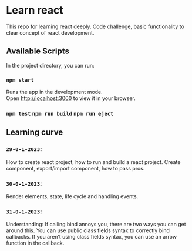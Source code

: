 # Learn react

This repo for learning react deeply. Code challenge, basic functionality to clear concept of react development.

## Available Scripts

In the project directory, you can run:

### `npm start`

Runs the app in the development mode.\
Open [http://localhost:3000](http://localhost:3000) to view it in your browser.

### `npm test` `npm run build` `npm run eject`

## Learning curve

### `29-0-1-2023`:

How to create react project, how to run and build a react project. Create component, export/import component, how to pass pros.

### `30-0-1-2023`:

Render elements, state, life cycle and handling events.

### `31-0-1-2023`:

Understanding: If calling bind annoys you, there are two ways you can get around this. You can use public class fields syntax to correctly bind callbacks. If you aren’t using class fields syntax, you can use an arrow function in the callback.

